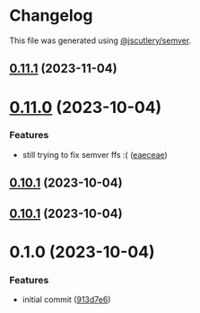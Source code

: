 # Changelog

This file was generated using [@jscutlery/semver](https://github.com/jscutlery/semver).

## [0.11.1](https://github.com/RobbyRabbitman/ngx/compare/ngxs-testing-0.11.0...ngxs-testing-0.11.1) (2023-11-04)



# [0.11.0](https://github.com/RobbyRabbitman/ngx/compare/ngxs-testing-0.10.0...ngxs-testing-0.11.0) (2023-10-04)


### Features

* still trying to fix semver ffs :( ([eaeceae](https://github.com/RobbyRabbitman/ngx/commit/eaeceae2b5a79ed7fb936cb8d25fca12c1c8433d))



## [0.10.1](https://github.com/RobbyRabbitman/ngx/compare/ngxs-testing-0.10.0...ngxs-testing-0.10.1) (2023-10-04)



## [0.10.1](https://github.com/RobbyRabbitman/ngx/compare/ngxs-testing-0.10.0...ngxs-testing-0.10.1) (2023-10-04)



# 0.1.0 (2023-10-04)


### Features

* initial commit ([913d7e6](https://github.com/RobbyRabbitman/ngx/commit/913d7e64bb7bb7c8eaf009f06f504b2c6b7c9dd4))
